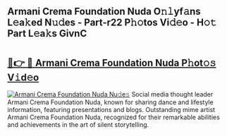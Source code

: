 ## Armani Crema Foundation Nuda O𝚗𝚕yf𝚊ns L𝚎a𝚔ed N𝚞𝚍es - Part-r22 P𝚑𝚘tos Vi𝚍𝚎o - H𝚘𝚝 Part L𝚎a𝚔s GivnC

# <h2><a href="http://kfdbv61.oniu.top/?m=Armani+Crema+Foundation+Nuda">🔗👉 🔴 Armani Crema Foundation Nuda P𝚑ot𝚘𝚜 V𝚒d𝚎o</a></h2>

[![Armani Crema Foundation Nuda Nu𝚍e𝚜](https://i.imgur.com/0qMVB7G.gif)](http://kfdbv61.oniu.top/?m=Armani+Crema+Foundation+Nuda)
Social media thought leader Armani Crema Foundation Nuda, known for sharing dance and lifestyle information, featuring presentations and blogs. Outstanding mime artist Armani Crema Foundation Nuda, recognized for their remarkable abilities and achievements in the art of silent storytelling.  
